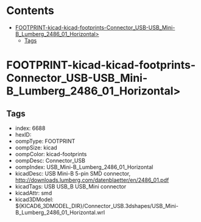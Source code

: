 



Contents
========

* [FOOTPRINT-kicad-kicad-footprints-Connector_USB-USB_Mini-B_Lumberg_2486_01_Horizontal>](#footprint-kicad-kicad-footprints-connector_usb-usb_mini-b_lumberg_2486_01_horizontal)
	* [Tags](#tags)

# FOOTPRINT-kicad-kicad-footprints-Connector_USB-USB_Mini-B_Lumberg_2486_01_Horizontal>

## Tags

- index: 6688
- hexID: 
- oompType: FOOTPRINT
- oompSize: kicad
- oompColor: kicad-footprints
- oompDesc: Connector_USB
- oompIndex: USB_Mini-B_Lumberg_2486_01_Horizontal
- kicadDesc: USB Mini-B 5-pin SMD connector, http://downloads.lumberg.com/datenblaetter/en/2486_01.pdf
- kicadTags: USB USB_B USB_Mini connector
- kicadAttr: smd
- kicad3DModel: ${KICAD6_3DMODEL_DIR}/Connector_USB.3dshapes/USB_Mini-B_Lumberg_2486_01_Horizontal.wrl
